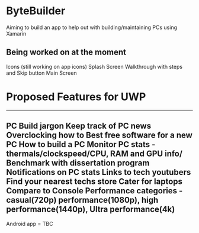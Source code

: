 # ByteBuilder
Aiming to build an app to help out with building/maintaining PCs using Xamarin

Being worked on at the moment
------------------------------
Icons <WIP> (still working on app icons)
Splash Screen <DONE>
Walkthrough with steps and Skip button
Main Screen

# Proposed Features for UWP
------------
PC Build jargon
Keep track of PC news
Overclocking how to
Best free software for a new PC
How to build a PC
Monitor PC stats - thermals/clockspeed/CPU, RAM and GPU info/
Benchmark with dissertation program
Notifications on PC stats
Links to tech youtubers
Find your nearest techs store
Cater for laptops
Compare to Console
Performance categories - casual(720p) performance(1080p), high performance(1440p), Ultra performance(4k)
--------------------------------------------------------------------------------------------------------
Android app = TBC